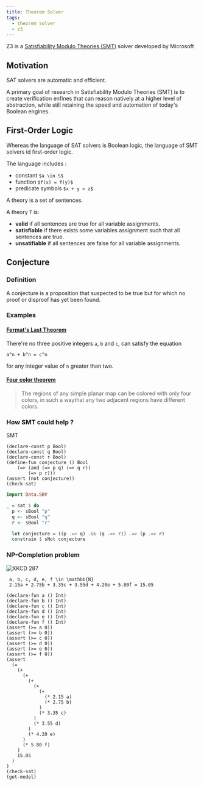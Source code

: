 ```yaml
---
title: Theorem Solver
tags:
  - theorem solver
  - z3
---
```


Z3 is a [Satisfiability Modulo Theories (SMT)](https://en.wikipedia.org/wiki/Satisfiability_modulo_theories) solver developed by Microsoft

## Motivation

SAT solvers are automatic and efficient.

A primary goal of research in Satisfiability Modulo Theories (SMT) is to create verification enfines that can reason natively at a higher level of abstraction, while still retaining the speed and automation of today's Boolean engines.

## First-Order Logic

Whereas the language of SAT solvers is Boolean logic, the language of SMT solvers id first-order logic.

The language includes :
- constant `$a \in S$`
- function `$f(x) = f(y)$`
- predicate symbols `$x + y < z$`

A theory is a set of sentences.

A theory `T` is:
- **valid** if all sentences are true for all variable assignments.
- **satisfiable** if there exists some variables assignment such that all sentences are true.
- **unsatifiable** if all sentences are false for all variable assignments.

## Conjecture

### Definition

A conjecture is a proposition that suspected to be true but for which no proof or disproof has yet been found.

### Examples

#### [Fermat's Last Theorem](https://en.wikipedia.org/wiki/Fermat%27s_Last_Theorem)

There're no three positive integers `a`, `b` and `c`, can satisfy the equation

```mathjax
a^n + b^n = c^n
```

for any integer value of `n` greater than two.

#### [Four color theorem](https://en.wikipedia.org/wiki/Four_color_theorem)

> The regions of any simple planar map can be colored with only four colors, in such a waythat any two adjacent regions have different colors.

### How SMT could help ?

SMT 

```smt
(declare-const p Bool)
(declare-const q Bool)
(declare-const r Bool)
(define-fun conjecture () Bool
	(=> (and (=> p q) (=> q r))
		(=> p r)))
(assert (not conjecture))
(check-sat)
```

```haskell
import Data.SBV

_ = sat $ do
  p <- sBool "p"
  q <- sBool "q"
  r <- sBool "r"

  let conjecture = ((p .=> q) .&& (q .=> r)) .=> (p .=> r)
  constrain $ sNot conjecture
```


### NP-Completion problem

![XKCD 287](https://imgs.xkcd.com/comics/np_complete.png)

```mathjax
 a, b, c, d, e, f \in \mathbb{N}
 2.15a + 2.75b + 3.35c + 3.55d + 4.20e + 5.80f = 15.05
```

```smt
(declare-fun a () Int)
(declare-fun b () Int)
(declare-fun c () Int)
(declare-fun d () Int)
(declare-fun e () Int)
(declare-fun f () Int)
(assert (>= a 0))
(assert (>= b 0))
(assert (>= c 0))
(assert (>= d 0))
(assert (>= e 0))
(assert (>= f 0))
(assert
  (= 
    (+ 
      (+ 
        (+
          (+
            (+ 
              (* 2.15 a)
              (* 2.75 b)
            )
            (* 3.35 c)
          )
          (* 3.55 d)
        )
        (* 4.20 e)
      )
      (* 5.80 f)
    )
    15.05
  )
)
(check-sat)
(get-model)
```
